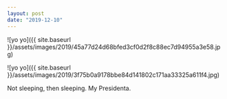 ```yaml
---
layout: post
date: "2019-12-10"
---
```


![yo yo]({{ site.baseurl }}/assets/images/2019/45a77d24d68bfed3cf0d2f8c88ec7d94955a3e58.jpg)

![yo yo]({{ site.baseurl }}/assets/images/2019/3f75b0a9178bbe84d141802c171aa33325a611f4.jpg)

Not sleeping, then sleeping. My Presidenta.
